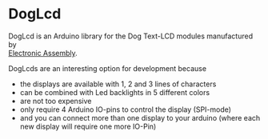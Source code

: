 DogLcd
======
DogLcd is an Arduino library for the Dog Text-LCD modules manufactured by  
[Electronic Assembly](http://www.lcd-module.com/products/dog.html "Electronic Assembly Website").

DogLcds are an interesting option for development because

* the displays are available with 1, 2 and 3 lines of characters
* can be combined with Led backlights in 5 different colors
* are not too expensive
* only require 4 Arduino IO-pins to control the display (SPI-mode)
* and you can connect more than one display to your arduino (where each new display will require one more IO-Pin)

